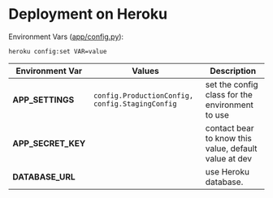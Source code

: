 # Deployment on Heroku

Environment Vars ([app/config.py](../app/config.py)):

`heroku config:set VAR=value`

|Environment Var|Values|Description|
|----|----|----|
|**APP_SETTINGS**|`config.ProductionConfig, config.StagingConfig`| set the config class for the environment to use|
|**APP_SECRET_KEY**|| contact bear to know this value, default value at dev|
|**DATABASE_URL**|| use Heroku database. |

